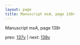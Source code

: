 ```yaml
---
layout: page
title: Manuscript msA, page 138r
---
```


Manuscript msA, page 138r

prev:  [137v](../137v) | next:  [138v](../138v)